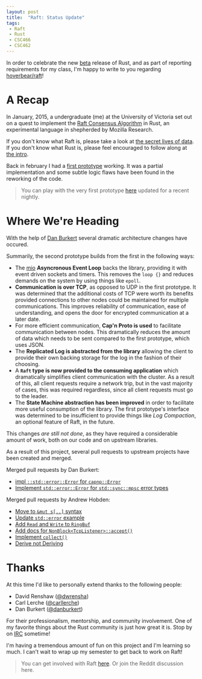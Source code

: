 ```yaml
---
layout: post
title:  "Raft: Status Update"
tags:
 - Raft
 - Rust
 - CSC466
 - CSC462
---
```


In order to celebrate the new [beta](http://blog.rust-lang.org/2015/04/03/Rust-1.0-beta.html) release of Rust, and as part of reporting requirements for my class, I'm happy to write to you regarding [hoverbear/raft](https://github.com/hoverbear/raft)!

# A Recap

In January, 2015, a undergraduate (me) at the University of Victoria set out on a quest to implement the [Raft Consensus Algorithm](http://raftconsensus.github.io/) in Rust, an experimental language in shepherded by Mozilla Research.

If you don't know what Raft is, please take a look at [the secret lives of data](http://thesecretlivesofdata.com/raft/). If you don't know what Rust is, please feel encouraged to follow along at [the intro](http://doc.rust-lang.org/nightly/intro.html).

Back in february I had a [first prototype](http://hoverbear.org/2015/02/24/raft-update-3/) working. It was a partial implementation and some subtle logic flaws have been found in the reworking of the code.

> You can play with the very first prototype [here](https://github.com/hoverbear/raft/tree/first-prototype) updated for a recent nightly.

# Where We're Heading

With the help of [Dan Burkert](https://github.com/danburkert/) several dramatic architecture changes have occured.

Summarily, the second prototype builds from the first in the following ways:

* The [mio](https://github.com/carllerche/mio) **Asyncronous Event Loop** backs the library, providing
  it with event driven sockets and timers. This removes the `loop {}` and
  reduces demands on the system by using things like `epoll`.
* **Communication is over TCP**, as opposed to UDP in the first prototype. It
  was determined that the additional costs of TCP were worth its benefits
  provided connections to other nodes could be maintained for multiple
  communications. This improves reliability of communication, ease of
  understanding, and opens the door for encrypted communication at a later date.
* For more efficient communication, **Cap'n Proto is used** to facilitate
  communication between nodes. This dramatically reduces the amount of data
  which needs to be sent compared to the first prototype, which uses JSON.
* The **Replicated Log is abstracted from the library** allowing the client to
  provide their own backing storage for the log in the fashion of their choosing.
* A **`Raft` type is now provided to the consuming application** which
  dramatically simplifies client communication with the cluster. As a result of
  this, all client requests require a network trip, but in the vast majority of
  cases, this was required regardless, since all client requests must go to the
  leader.
* The **State Machine abstraction has been improved** in order to facilitate
  more useful consumption of the library. The first prototype's interface was
  determined to be insufficient to provide things like *Log Compaction*, an
  optional feature of Raft, in the future.

This changes *are still not done*, as they have required a considerable amount of work, both on our code and on upstream libraries.

As a result of this project, several pull requests to upstream projects have
been created and merged.

Merged pull requests by Dan Burkert:

* [impl `::std::error::Error` for `capnp::Error`](https://github.com/dwrensha/capnproto-rust/pull/30)
* [Implement `std::error::Error` for `std::sync::mpsc` error types](https://github.com/rust-lang/rust/pull/23125)

Merged pull requests by Andrew Hobden:

* [Move to `&mut s[..]` syntax](https://github.com/dwrensha/capnproto-rust/pull/35)
* [Update `std::error` example](https://github.com/rust-lang/rust/pull/23836)
* [Add `Read` and `Write` to `RingBuf`](https://github.com/carllerche/bytes/pull/12)
* [Add docs for `NonBlock<TcpListener>::accept()`](https://github.com/carllerche/mio/pull/144)
* [Implement `collect()`](https://github.com/carllerche/syncbox/pull/13)
* [Derive not Deriving](https://github.com/rust-lang/rustc-serialize/pull/30)

# Thanks

At this time I'd like to personally extend thanks to the following people:

* David Renshaw ([@dwrensha](https://github.com/dwrensha/))
* Carl Lerche ([@carllerche](https://github.com/carllerche/))
* Dan Burkert ([@danburkert](https://github.com/danburkert/))

For their professionalism, mentorship, and community involvement. One of my favorite things about the Rust community is just how great it is. Stop by on [IRC](https://client01.chat.mibbit.com/?server=irc.mozilla.org&channel=%23rust) sometime!

I'm having a tremendous amount of fun on this project and I'm learning so much. I can't wait to wrap up my semester to get back to work on Raft!

> You can get involved with Raft [here](http://github.com/hoverbear/raft). Or join the Reddit discussion here.
